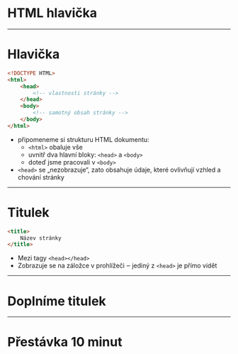 <!-- .slide: data-state="c-slide-inter" -->

# HTML hlavička

---

# Hlavička

```html
<!DOCTYPE HTML>
<html>
	<head>
		<!-- vlastnosti stránky -->
	</head>
	<body>
		<!-- samotný obsah stránky -->
	</body>
</html>
```
<!-- .element: class="c-text-md stretch" contenteditable="true" -->

>>>
* připomeneme si strukturu HTML dokumentu:
	* `<html>` obaluje vše
	* uvnitř dva hlavní bloky: `<head>` a `<body>`
	* doteď jsme pracovali v `<body>`
* `<head>` se „nezobrazuje“, zato obsahuje údaje, které ovlivňují vzhled a chování stránky

---

# Titulek

```html
<title>
	Název stránky
</title>
```
<!-- .element: class="c-text-xl stretch" contenteditable="true" -->

>>>
* Mezi tagy `<head></head>`
* Zobrazuje se na záložce v prohlížeči ‒ jediný z `<head>` je přímo vidět

---

<!-- .slide: data-state="c-slide-task" -->

# Doplníme titulek


---

<!-- .slide: data-state="c-slide-break" -->

# Přestávka 10 minut
